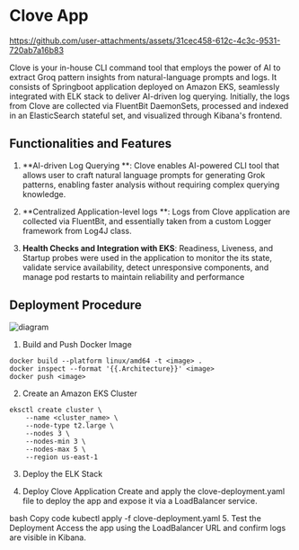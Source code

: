 # Clove App


https://github.com/user-attachments/assets/31cec458-612c-4c3c-9531-720ab7a16b83


Clove is your in-house CLI command tool that employs the power of AI to 
extract Groq pattern insights from natural-language prompts and logs. It
consists of Springboot application deployed on Amazon EKS, seamlessly 
integrated with ELK stack to deliver AI-driven log querying. Initially, the logs
from Clove are collected via FluentBit DaemonSets, processed and indexed in 
an ElasticSearch stateful set, and visualized through Kibana's frontend. 

## Functionalities and Features
1. **AI-driven Log Querying **:
Clove enables AI-powered CLI tool that allows user to craft natural language
prompts for generating Grok patterns, enabling faster analysis without 
requiring complex querying knowledge. 

2. **Centralized Application-level logs **:
Logs from Clove application are collected via FluentBit, and essentially taken 
from a custom Logger framework from Log4J class. 

3. **Health Checks and Integration with EKS**:
Readiness, Liveness, and Startup probes were used in the application to monitor the its state, validate service availability, detect unresponsive components, and manage pod restarts to maintain reliability and performance

## Deployment Procedure
![diagram](https://github.com/user-attachments/assets/622d1f93-3230-4164-aced-38f3bd00b119)

1. Build and Push Docker Image
```
docker build --platform linux/amd64 -t <image> .
docker inspect --format '{{.Architecture}}' <image>
docker push <image>
```

2. Create an Amazon EKS Cluster
```
eksctl create cluster \
    --name <cluster_name> \
    --node-type t2.large \
    --nodes 3 \
    --nodes-min 3 \
    --nodes-max 5 \
    --region us-east-1
```

3. Deploy the ELK Stack

4. Deploy Clove Application
Create and apply the clove-deployment.yaml file to deploy the app and expose it via a LoadBalancer service.

bash
Copy code
kubectl apply -f clove-deployment.yaml
5. Test the Deployment
Access the app using the LoadBalancer URL and confirm logs are visible in Kibana.

